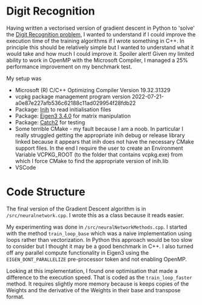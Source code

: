 # Digit Recognition
 Having written a vectorised version of gradient descent in Python to 'solve' the [Digit Recognition problem](https://www.kaggle.com/competitions/digit-recognizer), I wanted to understand if I could improve the execution time of the training algorithms if I wrote something in C++. In principle this should be relatively simple but I wanted to understand what it would take and how much I could improve it. Spoiler alert! Given my limited ability to work in OpenMP with the Microsoft Compiler, I managed a 25% performance improvement on my benchmark test. 

 My setup was 
 - Microsoft (R) C/C++ Optimizing Compiler Version 19.32.31329
 - vcpkg package management program version 2022-07-21-a0e87e227afb536c62188c11ad029954f28fdb22
 - Package: [Inih](https://github.com/benhoyt/inih) to read initialisation files
 - Package: [Eigen3 3.4.0](https://eigen.tuxfamily.org/) for matrix manipulation
 - Package: [Catch2](https://github.com/catchorg/Catch2) for testing
 - Some terrible CMake - my fault because I am a noob. In particular I really struggled getting the appropriate inih debug or release library linked because it appears that inih does not have the necessary CMake support files. In the end I require the user to create an Environment Variable VCPKG_ROOT (to the folder that contains vcpkg.exe) from which I force CMake to find the appropriate version of inih.lib
 - VSCode

# Code Structure
The final version of the Gradient Descent algorithm is in `/src/neuralnetwork.cpp`. I wrote this as a class because it reads easier. 

My experimenting was done in `/src/neuralNetworkMethods.cpp`. I started with the method `train_loop_base` which was a naive implementation using loops rather than vectorization. In Python this approach would be too slow to consider but I thought it may be a good benchmark in C++. I also turned off any parallel compute functionality in Eigen3 using the `EIGEN_DONT_PARALLELIZE` pre-processor token and not enabling OpenMP.

Looking at this implementation, I found one optimisation that made a difference to the execution speed. That is coded as the `train_loop_faster` method. It requires slightly more memory because is keeps copies of the Weights and the derivative of the Weights in their base and transpose format.

